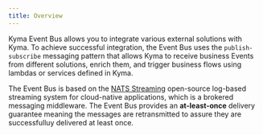 ```yaml
---
title: Overview
---
```


Kyma Event Bus allows you to integrate various external solutions with Kyma. To achieve successful integration, the Event Bus uses the `publish-subscribe` messaging pattern that allows Kyma to receive business Events from different solutions, enrich them, and trigger business flows using lambdas or services defined in Kyma.

The Event Bus is based on the [NATS Streaming](https://github.com/nats-io/nats-streaming-server/releases) open-source log-based streaming system for cloud-native applications, which is a brokered messaging middleware. The Event Bus provides an **at-least-once** delivery guarantee meaning the messages are retransmitted to assure they are successfulluy delivered at least once.
